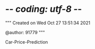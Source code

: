 # -*- coding: utf-8 -*-
"""
Created on Wed Oct 27 13:51:34 2021

@author: 91779
"""

Car-Price-Prediction